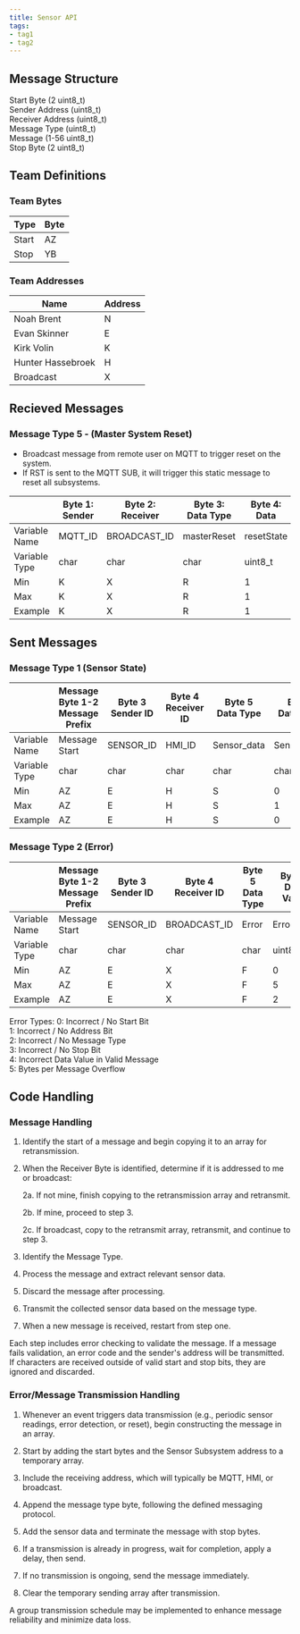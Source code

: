 ```yaml
---
title: Sensor API
tags:
- tag1
- tag2
---
```


## Message Structure

Start Byte (2 uint8_t) <br>
Sender Address (uint8_t)<br>
Receiver Address (uint8_t)<br>
Message Type (uint8_t)<br>
Message (1-56 uint8_t)<br>
Stop Byte (2 uint8_t)<br>

## Team Definitions

### Team Bytes

| Type |  Byte  |
| -----------| ----------- |
| Start | AZ  |
| Stop | YB |

### Team Addresses

| Name |  Address  |
| -----------| ----------- |
| Noah Brent | N  |
|Evan Skinner| E |
|Kirk Volin| K |
|Hunter Hassebroek| H |
| Broadcast | X |

## Recieved Messages

### Message Type 5 - (Master System Reset)

- Broadcast message from remote user on MQTT to trigger reset on the system. 
- If RST is sent to the MQTT SUB, it will trigger this static message to reset all subsystems.

|  |  Byte 1: Sender     |  Byte 2: Receiver | Byte 3: Data Type | Byte 4: Data  |
| -----------| ----------- | --| --| -- |
|Variable Name| MQTT_ID  | BROADCAST_ID| masterReset | resetState |
|Variable Type| char  | char | char| uint8_t |
|Min| K  | X | R | 1|
|Max| K  | X | R |1|
|Example| K | X | R | 1|

## Sent Messages

### Message Type 1 (Sensor State)

|  | Message Byte 1-2 <br> Message Prefix | Byte 3 <br> Sender ID | Byte 4 <br> Receiver ID | Byte 5 <br> Data Type | Byte 6 <br> Data Value| Byte 7 <br> Data Value | Byte 8-9 End Message |
| -----------| --- |----------- | --| --| -- | -- | -- |
|Variable Name| Message Start |SENSOR_ID  | HMI_ID| Sensor_data | Sensor_State | Sensor_Location | End Message |
|Variable Type| char |char  | char | char| char | char | char |
|Min| AZ |E  | H | S | 0| 1 | YB |
|Max| AZ |E  | H | S | 1 | 4 | YB |
|Example| AZ |E | H | S | 0 | 2 | YB |

### Message Type 2 (Error)

|  | Message Byte 1-2 <br> Message Prefix | Byte 3 <br> Sender ID | Byte 4 <br> Receiver ID | Byte 5 <br> Data Type | Byte 6 <br> Data Value| Byte 7-8 End Message |
| -----------| --- |----------- | --| --| -- | -- |
|Variable Name| Message Start |SENSOR_ID  | BROADCAST_ID| Error | Error_type | End Message |
|Variable Type| char |char  | char | char| uint8_t | char |
|Min| AZ |E  | X | F | 0| YB |
|Max| AZ |E  | X | F |5| YB |
|Example| AZ |E | X | F | 2| YB |

Error Types:
0: Incorrect / No Start Bit <br>
1: Incorrect / No Address Bit<br>
2: Incorrect / No Message Type<br>
3: Incorrect / No Stop Bit<br>
4: Incorrect Data Value in Valid Message<br>
5: Bytes per Message Overflow<br>

## Code Handling

### Message Handling

1. Identify the start of a message and begin copying it to an array for retransmission.

2. When the Receiver Byte is identified, determine if it is addressed to me or broadcast:

    2a. If not mine, finish copying to the retransmission array and retransmit.

    2b. If mine, proceed to step 3.

    2c. If broadcast, copy to the retransmit array, retransmit, and continue to step 3.

1. Identify the Message Type.

2. Process the message and extract relevant sensor data.

3. Discard the message after processing.

4. Transmit the collected sensor data based on the message type.

5. When a new message is received, restart from step one.

Each step includes error checking to validate the message. If a message fails validation, an error code and the sender's address will be transmitted. If characters are received outside of valid start and stop bits, they are ignored and discarded.

### Error/Message Transmission Handling

1. Whenever an event triggers data transmission (e.g., periodic sensor readings, error detection, or reset), begin constructing the message in an array.

2. Start by adding the start bytes and the Sensor Subsystem address to a temporary array.

3. Include the receiving address, which will typically be MQTT, HMI, or broadcast.

4. Append the message type byte, following the defined messaging protocol.

5. Add the sensor data and terminate the message with stop bytes.

6. If a transmission is already in progress, wait for completion, apply a delay, then send.

7. If no transmission is ongoing, send the message immediately.

8. Clear the temporary sending array after transmission.

A group transmission schedule may be implemented to enhance message reliability and minimize data loss.
